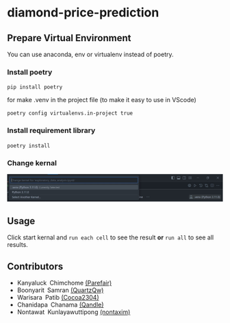# diamond-price-prediction

## Prepare Virtual Environment
You can use anaconda, env or virtualenv instead of poetry.

### Install poetry
```
pip install poetry
```
for make .venv in the project file (to make it easy to use in VScode)
```
poetry config virtualenvs.in-project true
```

### Install requirement library
```
poetry install
```

### Change kernal
![Change kernal](public/change_kernal.jpg "Kernal")

## Usage
Click start kernal and `run each cell` to see the result 
**or** `run all` to see all results.

## Contributors
- Kanyaluck&ensp;Chimchome [(Parefair)](https://github.com/Parefair)
- Boonyarit&ensp;Samran [(QuartzQw)](https://github.com/QuartzQw)
- Warisara&ensp;Patib [(Cocoa2304)](https://github.com/Cocoa2304)
- Chanidapa&ensp;Chanama [(Qandle)](https://github.com/Qandle)
- Nontawat&ensp;Kunlayawuttipong [(nontaxim)](https://github.com/nontaxim)
